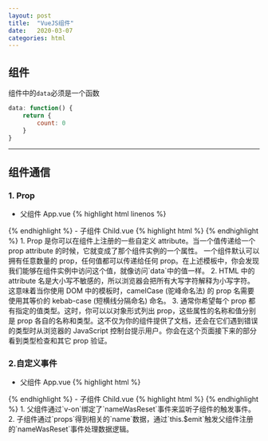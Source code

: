 ```yaml
---
layout: post
title:  "VueJS组件"
date:   2020-03-07
categories: html
---
```

## 组件
组件中的`data`必须是一个函数
~~~ javascript
data: function() {
    return {
        count: 0
    }
}
~~~
***
## 组件通信
### 1. Prop
- 父组件 App.vue
{% highlight html linenos %}
<template>
    <div>
        <app-child :my-name="name"></app-child> <!-- 动态绑定name的值 -->
    </div>
</template>
<script>
    import ChildVue from './components/Child.vue'
    export default {
        components: {
            appChild: ChildVue
        },
        data: function() {
            return {
                name: 'Max'
            }
        }
    }
</script>
{% endhighlight %}
- 子组件 Child.vue
{% highlight html %}
<template>
    <div>
        <p>{{ myName }}</p>
    </div>
</template>
<script>
    export default {
        //props: ['myName'] // 可被<p>标签访问
        props: {
            myName: String
        }
        // props: {
        // myName: {
        //     type: String,     //type设置类型
        //     //required: true,   //required设为true，则这个属性必须是字符串类型，且这个属性必须被传递
        //     default: 'Max'
        // }
        // props: {
        //     myName: {
        //         type: Object,   //如果是Object或Array，则default必须是函数
        //         default: function() {
        //             return {
        //                 name: 'Max'
        //             }
        //         }
        //     }
        // }
    }
</script>
{% endhighlight %}
1. Prop 是你可以在组件上注册的一些自定义 attribute。当一个值传递给一个 prop attribute 的时候，它就变成了那个组件实例的一个属性。
一个组件默认可以拥有任意数量的 prop，任何值都可以传递给任何 prop。在上述模板中，你会发现我们能够在组件实例中访问这个值，就像访问`data`中的值一样。
2. HTML 中的 attribute 名是大小写不敏感的，所以浏览器会把所有大写字符解释为小写字符。这意味着当你使用 DOM 中的模板时，camelCase (驼峰命名法) 的 prop 名需要使用其等价的 kebab-case (短横线分隔命名) 命名。
3. 通常你希望每个 prop 都有指定的值类型。这时，你可以以对象形式列出 prop，这些属性的名称和值分别是 prop 各自的名称和类型。这不仅为你的组件提供了文档，还会在它们遇到错误的类型时从浏览器的 JavaScript 控制台提示用户。你会在这个页面接下来的部分看到类型检查和其它 prop 验证。

### 2.自定义事件
- 父组件 App.vue
{% highlight html %}
<template>
    <div>
        <button @click="changeName">Change my Name</button>
        <p>Name is {{ name }}</p>
        <app-child :my-name="name" @nameWasReset="name = $event"></app-child> <!-- $event指这个事件传来的数据 -->
    </div>
</template>
<script>
    import ChildVue from './components/Child.vue'
    export default {
        components: {
            appChild: ChildVue
        },
        data: function() {
            return {
                name: 'Max'
            }
        },
        methods: {
            changeName() {
                this.name = 'Anna'
            }
        },
    }
</script>
{% endhighlight %}
- 子组件 Child.vue
{% highlight html %}
<template>
    <div>
        <p>User Name: {{ switchName() }}</p>
        <button @click="resetName">Reset Name</button>
    </div>
</template>
<script>
    export default {
        props: {
            myName: String
        },
        methods: {
            switchName() {
                return this.myName.split("").reverse().join("");
            },
            resetName() {
                this.myName = "Max"; // 对象和数组是引用类型
                this.$emit('nameWasReset', this.myName) // 自定义事件。$emit('指定要触发事件的名称', 传递数据)
            }
        }
    }
</script>
{% endhighlight %}
1. 父组件通过`v-on`绑定了`nameWasReset`事件来监听子组件的触发事件。
2. 子组件通过`props`得到相关的`name`数据，通过`this.$emit`触发父组件注册的`nameWasReset`事件处理数据逻辑。